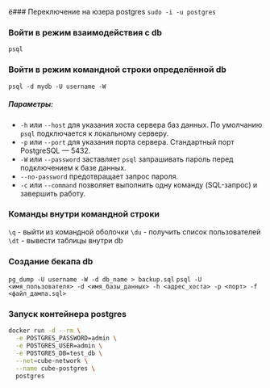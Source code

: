 ё### Переключение на юзера postgres
`sudo -i -u postgres`

### Войти в режим взаимодействия с db
`psql` 

### Войти в режим командной строки определённой db
`psql -d mydb -U username -W`
##### Параметры:
- `-h` или `--host` для указания хоста сервера баз данных. По умолчанию `psql` подключается к локальному серверу.
- `-p` или `--port` для указания порта сервера. Стандартный порт PostgreSQL — 5432.
- `-W` или `--password` заставляет `psql` запрашивать пароль перед подключением к базе данных.
- `--no-password` предотвращает запрос пароля.
- `-c` или `--command` позволяет выполнить одну команду (SQL-запрос) и завершить работу.

### Команды внутри командной строки
`\q` - выйти из командной оболочки
`\du` - получить список пользователей
`\dt` - вывести таблицы внутри db

### Создание бекапа db
`pg_dump -U username -W -d db_name > backup.sql`
`psql -U <имя_пользователя> -d <имя_базы_данных> -h <адрес_хоста> -p <порт> -f <файл_дампа.sql>
`

### Запуск контейнера postgres
```sh
docker run -d --rm \
  -e POSTGRES_PASSWORD=admin \
  -e POSTGRES_USER=admin \
  -e POSTGRES_DB=test_db \
  --net=cube-network \
  --name cube-postgres \
  postgres
```
